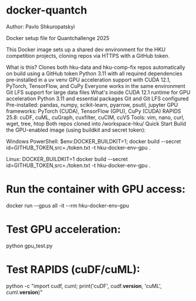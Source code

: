 # docker-quantch
Author: Pavlo Shkuropatskyi

Docker setup file for Quantchallenge 2025

This Docker image sets up a shared dev environment for the HKU competition projects, cloning repos via HTTPS with a GitHub token.

What is this?
Clones both hku-data and hku-comp-fix repos automatically on build using a GitHub token
Python 3.11 with all required dependencies pre-installed in a uv venv
GPU acceleration support with CUDA 12.1, PyTorch, TensorFlow, and CuPy
Everyone works in the same environment
Git LFS support for large data files
What's inside
CUDA 12.1 runtime for GPU acceleration
Python 3.11 and essential packages
Git and Git LFS configured
Pre-installed: pandas, numpy, scikit-learn, pyarrow, psutil, jupyter
GPU frameworks: PyTorch (CUDA), TensorFlow (GPU), CuPy (CUDA)
RAPIDS 25.8: cuDF, cuML, cuGraph, cuxfilter, cuCIM, cuVS
Tools: vim, nano, curl, wget, tree, htop
Both repos cloned into /workspace-hku/
Quick Start
Build the GPU-enabled image (using buildkit and secret token):

Windows PowerShell:
$env:DOCKER_BUILDKIT=1; docker build --secret id=GITHUB_TOKEN,src=./token.txt -t hku-docker-env-gpu  .

Linux:
DOCKER_BUILDKIT=1 docker build --secret id=GITHUB_TOKEN,src=./token.txt -t hku-docker-env-gpu  .

# Run the container with GPU access:
docker run --gpus all -it --rm hku-docker-env-gpu

# Test GPU acceleration:
python gpu_test.py

# Test RAPIDS (cuDF/cuML):
python -c "import cudf, cuml; print('cuDF', cudf.__version__, 'cuML', cuml.__version__)"
